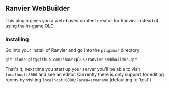 ## Ranvier WebBuilder
This plugin gives you a web-based content creator for Ranvier instead of using the in-game OLC


### Installing
Go into your install of Ranvier and go into the `plugins/` directory

	git clone git@github.com:shawncplus/ranvier-webbuilder.git

That's it, next time you start up your server you'll be able to visit `localhost:8080` and see an editor.
Currently there is only support for editing rooms by visiting `localhost:8080/?area=areaname` (defaulting to 'test')
